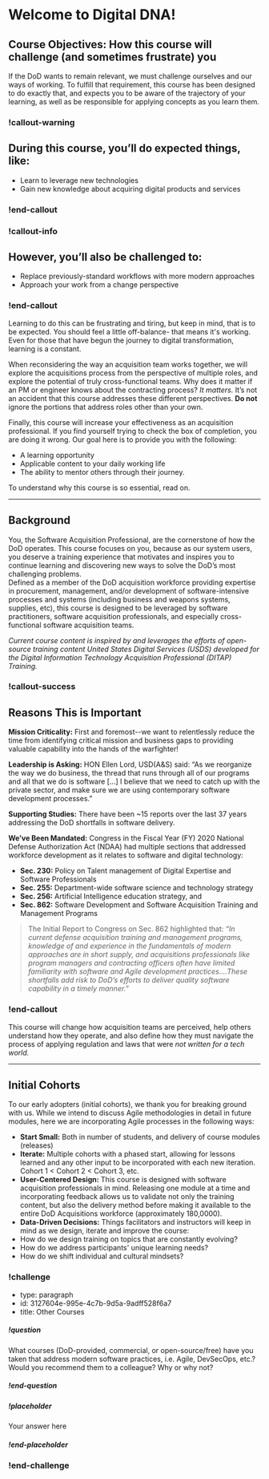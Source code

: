 # Welcome to Digital DNA!

## Course Objectives: How this course will challenge (and sometimes frustrate) you

If the DoD wants to remain relevant, we must challenge ourselves and our ways of working. To fulfill that requirement, this course has been designed to do exactly that, and expects you to be aware of the trajectory of your learning, as well as be responsible for applying concepts as you learn them.  

### !callout-warning
## During this course, you’ll do expected things, like:
* Learn to leverage new technologies
* Gain new knowledge about acquiring digital products and services
### !end-callout


### !callout-info
## However, you’ll also be challenged to:
* Replace previously-standard workflows with more modern approaches
* Approach your work from a change perspective
### !end-callout

Learning to do this can be frustrating and tiring, but keep in mind, that is to be expected. You should feel a little off-balance- that means it's working. Even for those that have begun the journey to digital transformation, learning is a constant.

When reconsidering the way an acquisition team works together, we will explore the acquisitions process from the perspective of multiple roles, and explore the potential of truly cross-functional teams. Why does it matter if an PM or engineer knows about the contracting process? _It matters._ It’s not an accident that this course addresses these different perspectives. **Do not** ignore the portions that address roles other than your own.

Finally, this course will increase your effectiveness as an acquisition professional. If you find yourself trying to check the box of completion, you are doing it wrong. Our goal here is to provide you with the following:

* A learning opportunity
* Applicable content to your daily working life
* The ability to mentor others through their journey.

To understand why this course is so essential, read on.
***


## Background

You, the Software Acquisition Professional, are the cornerstone of how the DoD operates. This course focuses on you, because as our system users, you deserve a training experience that motivates and inspires you to continue learning and discovering new ways to solve the DoD’s most challenging problems.  
Defined as a member of the DoD acquisition workforce providing expertise in procurement, management, and/or development of software-intensive processes and systems (including business and weapons systems, supplies, etc), this course is designed to be leveraged by software practitioners, software acquisition professionals, and especially cross-functional software acquisition teams.

_Current course content is inspired by and leverages the efforts of open-source training content United States Digital Services (USDS) developed for the Digital Information Technology Acquisition Professional (DITAP) Training._

### !callout-success
## Reasons This is Important
**Mission Criticality:** First and foremost--we want to relentlessly reduce the time from identifying critical mission and business gaps to providing valuable capability into the hands of the warfighter!  

**Leadership is Asking:**  HON Ellen Lord, USD(A&S) said: “As we reorganize the way we do business, the thread that runs through all of our programs and all that we do is software [...] I believe that we need to catch up with the private sector, and make sure we are using contemporary software development processes.”  

**Supporting Studies:** There have been ~15 reports over the last 37 years addressing the DoD shortfalls in software delivery.   

**We’ve Been Mandated:** Congress in the Fiscal Year (FY) 2020 National Defense Authorization Act (NDAA) had multiple sections that addressed workforce development as it relates to software and digital technology:
  * **Sec. 230:** Policy on Talent management of Digital Expertise and Software Professionals
  * **Sec. 255:** Department-wide software science and technology strategy
  * **Sec. 256:** Artificial Intelligence education strategy, and
  * **Sec. 862:** Software Development and Software Acquisition Training and Management Programs  


> The Initial Report to Congress on Sec. 862 highlighted that:  _“In current defense acquisition training and management programs, knowledge of and experience in the fundamentals of modern approaches are in short supply, and acquisitions professionals like program managers and contracting officers often have limited familiarity with software and Agile development practices....These shortfalls add risk to DoD’s efforts to deliver quality software capability in a timely manner.”_  


### !end-callout
This course will change how acquisition teams are perceived, help others understand how they operate, and also define how they must navigate the process of applying regulation and laws that were _not written for a tech world._  
***  

## Initial Cohorts
To our early adopters (initial cohorts), we thank you for breaking ground with us. While we intend to discuss Agile methodologies in detail in future modules, here we are incorporating Agile processes in the following ways:

* **Start Small:** Both in number of students, and delivery of course modules (releases)
* **Iterate:** Multiple cohorts with a phased start, allowing for lessons learned and any other input to be incorporated with each new iteration. Cohort 1 < Cohort 2 < Cohort 3, etc.
* **User-Centered Design:** This course is designed with software acquisition professionals in mind. Releasing one module at a time and incorporating feedback allows us to validate not only the training content, but also the delivery method before making it available to the entire DoD Acquisitions workforce (approximately 180,0000).
* **Data-Driven Decisions:** Things facilitators and instructors will keep in mind as we design, iterate and improve the course:
 * How do we design training on topics that are constantly evolving?
 * How do we address participants' unique learning needs?
 * How do we shift individual and cultural mindsets?  



 <!-- >>>>>>>>>>>>>>>>>>>>>> BEGIN CHALLENGE >>>>>>>>>>>>>>>>>>>>>> -->
 <!-- Replace everything in square brackets [] and remove brackets  -->

 ### !challenge

 * type: paragraph
 * id: 3127604e-995e-4c7b-9d5a-9adff528f6a7
 * title: Other Courses
 <!-- * points: [1] (optional, the number of points for scoring as a checkpoint) -->
 <!-- * topics: [python, pandas] (optional the topics for analyzing points) -->

 ##### !question

 What courses (DoD-provided, commercial, or open-source/free) have you taken that address modern software practices, i.e. Agile, DevSecOps, etc.? Would you recommend them to a colleague? Why or why not?

 ##### !end-question

 ##### !placeholder

 Your answer here

 ##### !end-placeholder

 <!-- other optional sections -->
 <!-- !hint - !end-hint (markdown, hidden, students click to view) -->
 <!-- !rubric - !end-rubric (markdown, instructors can see while scoring a checkpoint) -->
 <!-- !explanation - !end-explanation (markdown, students can see after answering correctly) -->

 ### !end-challenge
